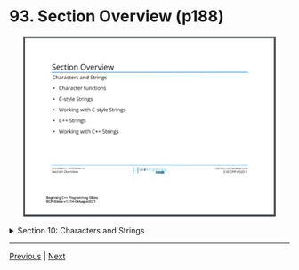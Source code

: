 # 93. Section Overview (p188)

<p align="center" >
    <img src="../images/93_Section-Overview.png" width="90%" > 
               
</p> 

<details>
  <summary> Section 10: Characters and Strings </summary>

  -   using `g++`
  ```
  g++ -Wall -std=c++14 main.cpp  
  ```
  - using `-Wextra` and `-Wpedantic` options enable additional warning checks beyond the `-Wall` option, e.g. `-Wmisleading-indentation`
  ```
  g++ -Wall -Wextra -Wpedantic -Wmisleading-indentation -std=c++17 main.cpp
  ```

  - [Codebase: 93. Section Overview](../codebase/S10_Characters-and-Strings/Practice/)

</details>



---

[Previous](./92_Section-Challenge-Solution-Part-2.md) | [Next](./94_Character-Functions.md)